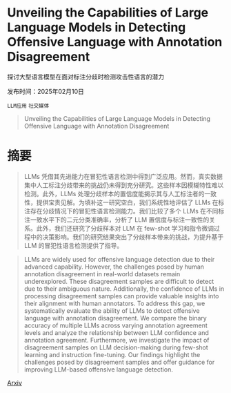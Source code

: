 # Unveiling the Capabilities of Large Language Models in Detecting Offensive Language with Annotation Disagreement
探讨大型语言模型在面对标注分歧时检测攻击性语言的潜力

发布时间：2025年02月10日

`LLM应用` `社交媒体`

> Unveiling the Capabilities of Large Language Models in Detecting Offensive Language with Annotation Disagreement

# 摘要

> LLMs 凭借其先进能力在冒犯性语言检测中得到广泛应用。然而，真实数据集中人工标注分歧带来的挑战仍未得到充分研究。这些样本因模糊特性难以检测。此外，LLMs 处理分歧样本的置信度能揭示其与人工标注者的一致性，提供宝贵见解。为填补这一研究空白，我们系统性地评估了 LLMs 在标注存在分歧情况下的冒犯性语言检测能力。我们比较了多个 LLMs 在不同标注一致水平下的二元分类准确率，分析了 LLM 置信度与标注一致性的关系。此外，我们还研究了分歧样本对 LLM 在 few-shot 学习和指令微调过程中的决策影响。我们的研究结果突出了分歧样本带来的挑战，为提升基于 LLM 的冒犯性语言检测提供了指导。

> LLMs are widely used for offensive language detection due to their advanced capability. However, the challenges posed by human annotation disagreement in real-world datasets remain underexplored. These disagreement samples are difficult to detect due to their ambiguous nature. Additionally, the confidence of LLMs in processing disagreement samples can provide valuable insights into their alignment with human annotators. To address this gap, we systematically evaluate the ability of LLMs to detect offensive language with annotation disagreement. We compare the binary accuracy of multiple LLMs across varying annotation agreement levels and analyze the relationship between LLM confidence and annotation agreement. Furthermore, we investigate the impact of disagreement samples on LLM decision-making during few-shot learning and instruction fine-tuning. Our findings highlight the challenges posed by disagreement samples and offer guidance for improving LLM-based offensive language detection.

[Arxiv](https://arxiv.org/abs/2502.06207)